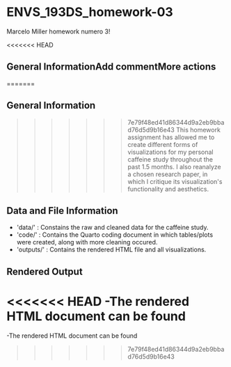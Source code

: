 # ENVS_193DS_homework-03
Marcelo Miller homework numero 3!

<<<<<<< HEAD
## General InformationAdd commentMore actions
=======
## General Information
>>>>>>> 7e79f48ed41d86344d9a2eb9bbad76d5d9b16e43
This homework assignment has allowed me to create different forms of visualizations for my personal caffeine study throughout the past 1.5 months. I also reanalyze a chosen research paper, in which I critique its visualization's functionality and aesthetics. 

## Data and File Information
- 'data/' : Constains the raw and cleaned data for the caffeine study.
- 'code/' : Contains the Quarto coding document in which tables/plots were created, along with more cleaning occured.
- 'outputs/' : Contains the rendered HTML file and all visualizations.

## Rendered Output
<<<<<<< HEAD
-The rendered HTML document can be found
=======
-The rendered HTML document can be found
>>>>>>> 7e79f48ed41d86344d9a2eb9bbad76d5d9b16e43
